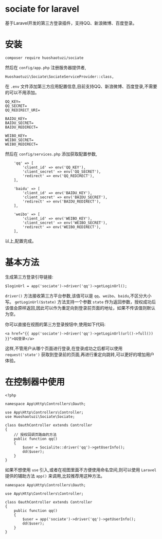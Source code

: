 # sociate for laravel
基于Laravel开发的第三方登录插件，支持QQ、新浪微博、百度登录。

# 安装
```
composer require huoshaotuzi/sociate
```

然后在 `config/app.php` 注册服务器提供者,
```
Huoshaotuzi\Sociate\SociateServiceProvider::class,
```

在 `.env` 文件添加第三方应用配置信息,目前支持QQ、新浪微博、百度登录,不需要的可以不用添加。
```
QQ_KEY=
QQ_SECRET=
QQ_REDIRECT_URI=

BAIDU_KEY=
BAIDU_SECRET=
BAIDU_REDIRECT=

WEIBO_KEY=
WEIBO_SECRET=
WEIBO_REDIRECT=
```

然后在 `config/services.php` 添加获取配置参数,
```
    'qq' => [
        'client_id' => env('QQ_KEY'),
        'client_secret' => env('QQ_SECRET'),
        'redirect' => env('QQ_REDIRECT'),
    ],

    'baidu' => [
        'client_id' => env('BAIDU_KEY'),
        'client_secret' => env('BAIDU_SECRET'),
        'redirect' => env('BAIDU_REDIRECT'),
    ],

    'weibo' => [
        'client_id' => env('WEIBO_KEY'),
        'client_secret' => env('WEIBO_SECRET'),
        'redirect' => env('WEIBO_REDIRECT'),
    ],
```

以上,配置完成。

# 基本方法
生成第三方登录引导链接:
```
$loginUrl = app('sociate')->driver('qq')->getLoginUrl();
```
`driver()` 方法接收第三方平台参数,该值可以是 `qq`、`weibo`、`baidu`,不区分大小写。
`getLoginUrl($state)` 方法支持一个参数 `state` 作为返回参数，授权成功后该值会原样返回,因此可以作为重定向到登录前页面的地址，如果不传该值则默认为空。

你可以直接在视图的第三方登录按钮中,使用如下代码:
```
<a href="{{ app('sociate')->driver('qq')->getLoginUrl(url()->full()) }}">QQ登录</a>
```
这样,不管用户从哪个页面进行登录,在登录成功之后都可以使用 `request('state')` 获取到登录前的页面,再进行重定向跳转,可以更好的增加用户体验。

# 在控制器中使用
```
<?php

namespace App\Http\Controllers\Oauth;

use App\Http\Controllers\Controller;
use Huoshaotuzi\Sociate\Sociate;

class OauthController extends Controller
{
    // 授权回调页路由的方法
    public function qq()
    {
        $user = Socialite::driver('qq')->getUserInfo();
        dd($user);
    }
}
```

如果不想使用 `use` 引入,或者在视图里面不方便使用命名空间,则可以使用 `Laravel` 提供的辅助方法 `app()` 来调用,比较推荐用这种方法。
```
namespace App\Http\Controllers\Oauth;

use App\Http\Controllers\Controller;

class OauthController extends Controller
{
    public function qq()
    {
        $user = app('sociate')->driver('qq')->getUserInfo();
        dd($user);
    }
}
```
